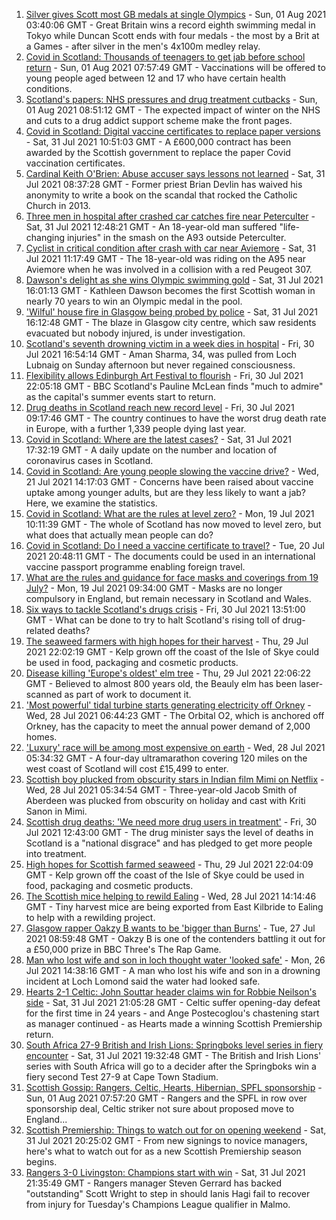 1. [Silver gives Scott most GB medals at single Olympics](https://www.bbc.co.uk/sport/olympics/58044350) - Sun, 01 Aug 2021 03:40:06 GMT - Great Britain wins a record eighth swimming medal in Tokyo while Duncan Scott ends with four medals - the most by a Brit at a Games - after silver in the men's 4x100m medley relay.
2. [Covid in Scotland: Thousands of teenagers to get jab before school return](https://www.bbc.co.uk/news/uk-scotland-58042470) - Sun, 01 Aug 2021 07:57:49 GMT - Vaccinations will be offered to young people aged between 12 and 17 who have certain health conditions.
3. [Scotland's papers: NHS pressures and drug treatment cutbacks](https://www.bbc.co.uk/news/uk-scotland-58046343) - Sun, 01 Aug 2021 08:51:12 GMT - The expected impact of winter on the NHS and cuts to a drug addict support scheme make the front pages.
4. [Covid in Scotland: Digital vaccine certificates to replace paper versions](https://www.bbc.co.uk/news/uk-scotland-58038976) - Sat, 31 Jul 2021 10:51:03 GMT - A £600,000 contract has been awarded by the Scottish government to replace the paper Covid vaccination certificates.
5. [Cardinal Keith O'Brien: Abuse accuser says lessons not learned](https://www.bbc.co.uk/news/uk-scotland-edinburgh-east-fife-58030036) - Sat, 31 Jul 2021 08:37:28 GMT - Former priest Brian Devlin has waived his anonymity to write a book on the scandal that rocked the Catholic Church in 2013.
6. [Three men in hospital after crashed car catches fire near Peterculter](https://www.bbc.co.uk/news/uk-scotland-north-east-orkney-shetland-58040686) - Sat, 31 Jul 2021 12:48:21 GMT - An 18-year-old man suffered "life-changing injuries" in the smash on the A93 outside Peterculter.
7. [Cyclist in critical condition after crash with car near Aviemore](https://www.bbc.co.uk/news/uk-scotland-highlands-islands-58040559) - Sat, 31 Jul 2021 11:17:49 GMT - The 18-year-old was riding on the A95 near Aviemore when he was involved in a collision with a red Peugeot 307.
8. [Dawson's delight as she wins Olympic swimming gold](https://www.bbc.co.uk/news/uk-scotland-58040853) - Sat, 31 Jul 2021 16:01:13 GMT - Kathleen Dawson becomes the first Scottish woman in nearly 70 years to win an Olympic medal in the pool.
9. ['Wilful' house fire in Glasgow being probed by police](https://www.bbc.co.uk/news/uk-scotland-glasgow-west-58040856) - Sat, 31 Jul 2021 16:12:48 GMT - The blaze in Glasgow city centre, which saw residents evacuated but nobody injured, is under investigation.
10. [Scotland's seventh drowning victim in a week dies in hospital](https://www.bbc.co.uk/news/uk-scotland-tayside-central-58026262) - Fri, 30 Jul 2021 16:54:14 GMT - Aman Sharma, 34, was pulled from Loch Lubnaig on Sunday afternoon but never regained consciousness.
11. [Flexibility allows Edinburgh Art Festival to flourish](https://www.bbc.co.uk/news/uk-scotland-edinburgh-east-fife-58034362) - Fri, 30 Jul 2021 22:05:18 GMT - BBC Scotland's Pauline McLean finds "much to admire" as the capital's summer events start to return.
12. [Drug deaths in Scotland reach new record level](https://www.bbc.co.uk/news/uk-scotland-58024296) - Fri, 30 Jul 2021 09:17:46 GMT - The country continues to have the worst drug death rate in Europe, with a further 1,339 people dying last year.
13. [Covid in Scotland: Where are the latest cases?](https://www.bbc.co.uk/news/uk-scotland-53511877) - Sat, 31 Jul 2021 17:32:19 GMT - A daily update on the number and location of coronavirus cases in Scotland.
14. [Covid in Scotland: Are young people slowing the vaccine drive?](https://www.bbc.co.uk/news/uk-scotland-57915106) - Wed, 21 Jul 2021 14:17:03 GMT - Concerns have been raised about vaccine uptake among younger adults, but are they less likely to want a jab? Here, we examine the statistics.
15. [Covid in Scotland: What are the rules at level zero?](https://www.bbc.co.uk/news/uk-scotland-53166816) - Mon, 19 Jul 2021 10:11:39 GMT - The whole of Scotland has now moved to level zero, but what does that actually mean people can do?
16. [Covid in Scotland: Do I need a vaccine certificate to travel?](https://www.bbc.co.uk/news/uk-scotland-57519070) - Tue, 20 Jul 2021 20:48:11 GMT - The documents could be used in an international vaccine passport programme enabling foreign travel.
17. [What are the rules and guidance for face masks and coverings from 19 July?](https://www.bbc.co.uk/news/health-51205344) - Mon, 19 Jul 2021 09:34:00 GMT - Masks are no longer compulsory in England, but remain necessary in Scotland and Wales.
18. [Six ways to tackle Scotland's drugs crisis](https://www.bbc.co.uk/news/uk-scotland-glasgow-west-48921696) - Fri, 30 Jul 2021 13:51:00 GMT - What can be done to try to halt Scotland's rising toll of drug-related deaths?
19. [The seaweed farmers with high hopes for their harvest](https://www.bbc.co.uk/news/uk-scotland-57996627) - Thu, 29 Jul 2021 22:02:19 GMT - Kelp grown off the coast of the Isle of Skye could be used in food, packaging and cosmetic products.
20. [Disease killing 'Europe's oldest' elm tree](https://www.bbc.co.uk/news/uk-scotland-highlands-islands-58013952) - Thu, 29 Jul 2021 22:06:22 GMT - Believed to almost 800 years old, the Beauly elm has been laser-scanned as part of work to document it.
21. ['Most powerful' tidal turbine starts generating electricity off Orkney](https://www.bbc.co.uk/news/uk-scotland-north-east-orkney-shetland-57991351) - Wed, 28 Jul 2021 06:44:23 GMT - The Orbital O2, which is anchored off Orkney, has the capacity to meet the annual power demand of 2,000 homes.
22. ['Luxury' race will be among most expensive on earth](https://www.bbc.co.uk/news/uk-scotland-57975285) - Wed, 28 Jul 2021 05:34:32 GMT - A four-day ultramarathon covering 120 miles on the west coast of Scotland will cost £15,499 to enter.
23. [Scottish boy plucked from obscurity stars in Indian film Mimi on Netflix](https://www.bbc.co.uk/news/uk-scotland-north-east-orkney-shetland-57983621) - Wed, 28 Jul 2021 05:34:54 GMT - Three-year-old Jacob Smith of Aberdeen was plucked from obscurity on holiday and cast with Kriti Sanon in Mimi.
24. [Scottish drug deaths: 'We need more drug users in treatment'](https://www.bbc.co.uk/news/uk-scotland-58029815) - Fri, 30 Jul 2021 12:43:00 GMT - The drug minister says the level of deaths in Scotland is a "national disgrace" and has pledged to get more people into treatment.
25. [High hopes for Scottish farmed seaweed](https://www.bbc.co.uk/news/uk-scotland-58020364) - Thu, 29 Jul 2021 22:04:09 GMT - Kelp grown off the coast of the Isle of Skye could be used in food, packaging and cosmetic products.
26. [The Scottish mice helping to rewild Ealing](https://www.bbc.co.uk/news/uk-scotland-58002484) - Wed, 28 Jul 2021 14:14:46 GMT - Tiny harvest mice are being exported from East Kilbride to Ealing to help with a rewilding project.
27. [Glasgow rapper Oakzy B wants to be 'bigger than Burns'](https://www.bbc.co.uk/news/uk-scotland-57982866) - Tue, 27 Jul 2021 08:59:48 GMT - Oakzy B is one of the contenders battling it out for a £50,000 prize in BBC Three's The Rap Game.
28. [Man who lost wife and son in loch thought water 'looked safe'](https://www.bbc.co.uk/news/uk-scotland-glasgow-west-57968728) - Mon, 26 Jul 2021 14:38:16 GMT - A man who lost his wife and son in a drowning incident at Loch Lomond said the water had looked safe.
29. [Hearts 2-1 Celtic: John Souttar header claims win for Robbie Neilson's side](https://www.bbc.co.uk/sport/football/57951053) - Sat, 31 Jul 2021 21:05:28 GMT - Celtic suffer opening-day defeat for the first time in 24 years - and Ange Postecoglou's chastening start as manager continued - as Hearts made a winning Scottish Premiership return.
30. [South Africa 27-9 British and Irish Lions: Springboks level series in fiery encounter](https://www.bbc.co.uk/sport/rugby-union/58041234) - Sat, 31 Jul 2021 19:32:48 GMT - The British and Irish Lions' series with South Africa will go to a decider after the Springboks win a fiery second Test 27-9 at Cape Town Stadium.
31. [Scottish Gossip: Rangers, Celtic, Hearts, Hibernian, SPFL sponsorship](https://www.bbc.co.uk/sport/football/58046348) - Sun, 01 Aug 2021 07:57:20 GMT - Rangers and the SPFL in row over sponsorship deal, Celtic striker not sure about proposed move to England...
32. [Scottish Premiership: Things to watch out for on opening weekend](https://www.bbc.co.uk/sport/football/57995962) - Sat, 31 Jul 2021 20:25:02 GMT - From new signings to novice managers, here's what to watch out for as a new Scottish Premiership season begins.
33. [Rangers 3-0 Livingston: Champions start with win](https://www.bbc.co.uk/sport/football/57951054) - Sat, 31 Jul 2021 21:35:49 GMT - Rangers manager Steven Gerrard has backed "outstanding" Scott Wright to step in should Ianis Hagi fail to recover from injury for Tuesday's Champions League qualifier in Malmo.
